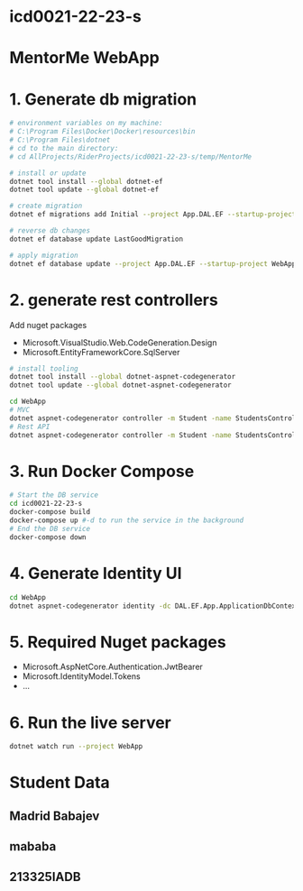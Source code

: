 # icd0021-22-23-s

# MentorMe WebApp

# 1. Generate db migration

~~~bash
# environment variables on my machine: 
# C:\Program Files\Docker\Docker\resources\bin  
# C:\Program Files\dotnet 
# cd to the main directory: 
# cd AllProjects/RiderProjects/icd0021-22-23-s/temp/MentorMe

# install or update
dotnet tool install --global dotnet-ef
dotnet tool update --global dotnet-ef

# create migration
dotnet ef migrations add Initial --project App.DAL.EF --startup-project WebApp --context ApplicationDbContext 

# reverse db changes
dotnet ef database update LastGoodMigration

# apply migration
dotnet ef database update --project App.DAL.EF --startup-project WebApp --context ApplicationDbContext 
~~~

# 2. generate rest controllers

Add nuget packages
- Microsoft.VisualStudio.Web.CodeGeneration.Design
- Microsoft.EntityFrameworkCore.SqlServer
~~~bash
# install tooling
dotnet tool install --global dotnet-aspnet-codegenerator
dotnet tool update --global dotnet-aspnet-codegenerator

cd WebApp
# MVC
dotnet aspnet-codegenerator controller -m Student -name StudentsController -outDir Controllers -dc ApplicationDbContext  -udl --referenceScriptLibraries -f
# Rest API
dotnet aspnet-codegenerator controller -m Student -name StudentsController -outDir ApiControllers -api -dc ApplicationDbContext -udl -f
~~~

# 3. Run Docker Compose

~~~bash
# Start the DB service 
cd icd0021-22-23-s
docker-compose build
docker-compose up #-d to run the service in the background
# End the DB service
docker-compose down
~~~

# 4. Generate Identity UI

~~~bash
cd WebApp
dotnet aspnet-codegenerator identity -dc DAL.EF.App.ApplicationDbContext --userClass AppUser -f 
~~~

# 5. Required Nuget packages
* Microsoft.AspNetCore.Authentication.JwtBearer
* Microsoft.IdentityModel.Tokens
* ...

# 6. Run the live server

~~~bash
dotnet watch run --project WebApp
~~~

# Student Data

## Madrid Babajev

## mababa

## 213325IADB
